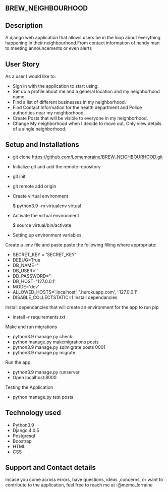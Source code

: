 ## BREW_NEIGHBOURHOOD
## Description
A django web application that allows users be in the loop about everything happening in their neighbourhood.From contact information of handy man to meeting announcements or even alerts
## User Story
As a user I would like to:

* Sign in with the application to start using.
* Set up a profile about me and a general location and my neighborhood name.
* Find a list of different businesses in my neighborhood.
* Find Contact Information for the health department and Police authorities near my neighborhood.
* Create Posts that will be visible to everyone in my neighborhood.
* Change My neighborhood when I decide to move out.
Only view details of a single neighborhood.
## Setup and Installations
* git clone https://github.com/Lomemoraine/BREW_NEIGHBOURHOOD.git
* Initialize git and add the remote repository
* git init
* git remote add origin <your-repository-url>
* Create virtual environment

  $ python3.9 -m virtualenv virtual
* Activate the virtual environment

  $ source virtual/bin/activate
* Setting up environment variables

Create a .env file and paste paste the following filling where appropriate:

* SECRET_KEY = 'SECRET_KEY'
* DEBUG=True
* DB_NAME='<your database name>'
* DB_USER='<your database name>'
* DB_PASSWORD='<password to your database>'
* DB_HOST='127.0.0.1'
* MODE='dev'
* ALLOWED_HOSTS='.localhost', '.herokuapp.com', '.127.0.0.1'
* DISABLE_COLLECTSTATIC=1
Install dependancies

Install dependancies that will create an environment for the app to run pip 

* install -r requirements.txt

Make and run migrations

* python3.9 manage.py check
* python manage.py makemigrations posts
* python3.9 manage.py sqlmigrate posts 0001
* python3.9 manage.py migrate

Run the app

* python3.9 manage.py runserver
* Open localhost:8000

Testing the Application

* python manage.py test posts
## Technology used
* Python3.9
* Django 4.0.5
* Postgresql
* Boostrap
* HTML
* CSS
## Support and Contact details
Incase you come across errors, have questions, ideas ,concerns, or want to contribute to the application, feel free to reach me at :@memo_lorraine

